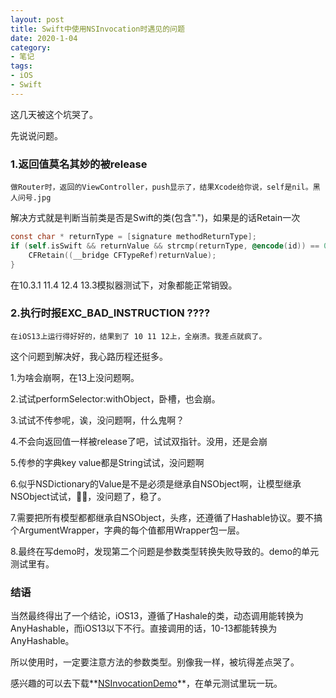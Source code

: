 ```yaml
---
layout: post
title: Swift中使用NSInvocation时遇见的问题
date: 2020-1-04
category: 
- 笔记
tags: 
- iOS
- Swift
---
```


这几天被这个坑哭了。

先说说问题。

### 1.返回值莫名其妙的被release

```
做Router时，返回的ViewController，push显示了，结果Xcode给你说，self是nil。黑人问号.jpg
```

解决方式就是判断当前类是否是Swift的类(包含".")，如果是的话Retain一次
```objective-c
const char * returnType = [signature methodReturnType];
if (self.isSwift && returnValue && strcmp(returnType, @encode(id)) == 0){
    CFRetain((__bridge CFTypeRef)returnValue);
}
```

在10.3.1 11.4 12.4 13.3模拟器测试下，对象都能正常销毁。

### 2.执行时报EXC_BAD_INSTRUCTION ????
<!-- more -->
```
在iOS13上运行得好好的，结果到了 10 11 12上，全崩溃。我差点就疯了。
```

这个问题到解决好，我心路历程还挺多。

1.为啥会崩啊，在13上没问题啊。

2.试试performSelector:withObject，卧槽，也会崩。

3.试试不传参呢，诶，没问题啊，什么鬼啊？

4.不会向返回值一样被release了吧，试试双指针。没用，还是会崩

5.传参的字典key value都是String试试，没问题啊

6.似乎NSDictionary的Value是不是必须是继承自NSObject啊，让模型继承NSObject试试，🐂🍺，没问题了，稳了。

7.需要把所有模型都都继承自NSObject，头疼，还遵循了Hashable协议。要不搞个ArgumentWrapper，字典的每个值都用Wrapper包一层。

8.最终在写demo时，发现第二个问题是参数类型转换失败导致的。demo的单元测试里有。

### 结语

当然最终得出了一个结论，iOS13，遵循了Hashale的类，动态调用能转换为AnyHashable，而iOS13以下不行。直接调用的话，10-13都能转换为AnyHashable。

所以使用时，一定要注意方法的参数类型。别像我一样，被坑得差点哭了。



感兴趣的可以去下载**[NSInvocationDemo](https://github.com/SilverFruity/NSInvocationDemo)**，在单元测试里玩一玩。